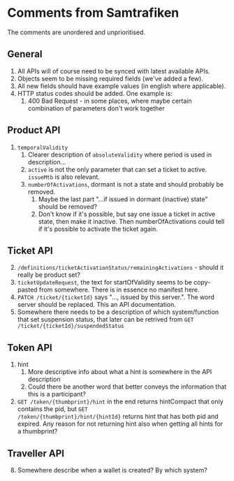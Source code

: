 # Comments from Samtrafiken

The comments are unordered and unprioritised.

## General

1. All APIs will of course need to be synced with latest available APIs.
2. Objects seem to be missing required fields (we've added a few).
3. All new fields should have example values (in english where applicable).
4. HTTP status codes should be added. One example is:
   1. 400 Bad Request - in some places, where maybe certain combination of parameters don't work together

## Product API

1. <code>temporalValidity</code>
   1. Clearer description of <code>absoluteValidity</code> where period is used in description...
   2. <code>active</code> is not the only parameter that can set a ticket to active. <code>issueMtb</code> is also relevant.
   3. <code>numberOfActivations</code>, dormant is not a state and should probably be removed.
      1. Maybe the last part "...if issued in dormant (inactive) state" should be removed?
      2. Don't know if it's possible, but say one issue a ticket in active state, then make it inactive. Then numberOfActivations could tell if it's possible to activate the ticket again.

## Ticket API

2. <code>/definitions/ticketActivationStatus/remainingActivations</code> - should it really be product set?
4. <code>ticketUpdateRequest</code>, the text for startOfValidity seems to be copy-pasted from somewhere. There is in essence no manifest here.
5. <code>PATCH /ticket/{ticketId}</code> says "..., issued by this server.". The word server should be replaced. This an API documentation.
6. Somewhere there needs to be a description of which system/function that set suspension status, that later can be retrived from <code>GET /ticket/{ticketId}/suspendedStatus</code>

## Token API

1. hint
   1. More descriptive info about what a hint is somewhere in the API description
   2. Could there be another word that better conveys the information that this is a participant?
2. <code>GET /token/{thumbprint}/hint</code> in the end returns hintCompact that only contains the pid, but <code>GET /token/{thumbprint}/hint/{hintId}</code> returns hint that has both pid and expired. Any reason for not returning hint also when getting all hints for a thumbprint?
  
## Traveller API

8. Somewhere describe when a wallet is created? By which system?
